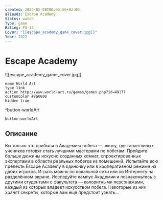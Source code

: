 ```yaml
---
created: 2025-05-08T00:03:56+03:00
aliases: Escape Academy
Status: watch
Type: game
Rating: PG-13
Cover: "[[escape_academy_game_cover.jpg]]"
Year: 2022
---
```


# Escape Academy

![[escape_academy_game_cover.jpg]]


```button
name World Art
type link
action http://www.world-art.ru/games/games.php?id=49177
customColor #7a0000
hidden true
```
^button-worldArt



`button-worldArt`

## Описание

Вы только что прибыли в Академию побега — школу, где талантливых учеников готовят стать лучшими мастерами по побегам. Пройдите больше дюжины искусно созданных комнат, спроектированных экспертами в области реальных побегов из помещений. Испытайте всю прелесть Escape Academy в одиночку или в кооперативном режиме на двоих игроков. Играть можно по локальной сети или по Интернету на разделённом экране. Исследуйте кампус Академии и познакомьтесь с другими студентами с факультета — колоритными персонажами, каждый из которых владеет искусством побега. Некоторые из них хранят секреты, которые вам ещё предстоит узнать...
